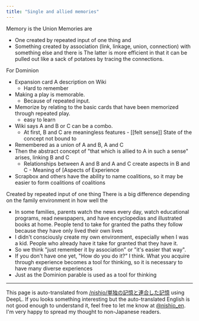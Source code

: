 ```yaml
---
title: "Single and allied memories"
---
```


Memory is the Union
Memories are
- One created by repeated input of one thing and
- Something created by association (link, linkage, union, connection) with something else
and there is
The latter is more efficient in that it can be pulled out like a sack of potatoes by tracing the connections.

For Dominion
- Expansion card A description on Wiki
    - Hard to remember
- Making a play is memorable.
    - Because of repeated input.
- Memorize by relating to the basic cards that have been memorized through repeated play.
    - easy to learn
- Wiki says A and B or C can be a combo.
    - At first, B and C are meaningless features
            - [[felt sense]] State of the concept not bound to
- Remembered as a union of A and B, A and C
- Then the abstract concept of "that which is allied to A in such a sense" arises, linking B and C
    - Relationships between A and B and A and C create aspects in B and C
            - Meaning of [Aspects of Experience
- Scrapbox and others have the ability to name coalitions, so it may be easier to form coalitions of coalitions

Created by repeated input of one thing
There is a big difference depending on the family environment in how well the
- In some families, parents watch the news every day, watch educational programs, read newspapers, and have encyclopedias and illustrated books at home.
People tend to take for granted the paths they follow because they have only lived their own lives
- I didn't consciously create my own environment, especially when I was a kid.
People who already have it take for granted that they have it.
- So we think "just remember it by association" or "it's easier that way".
- If you don't have one yet, "How do you do it?" I think.
What you acquire through experience becomes a tool for thinking, so it is necessary to have many diverse experiences
- Just as the Dominion parable is used as a tool for thinking

---
This page is auto-translated from [/nishio/単独の記憶と連合した記憶](https://scrapbox.io/nishio/単独の記憶と連合した記憶) using DeepL. If you looks something interesting but the auto-translated English is not good enough to understand it, feel free to let me know at [@nishio_en](https://twitter.com/nishio_en). I'm very happy to spread my thought to non-Japanese readers.